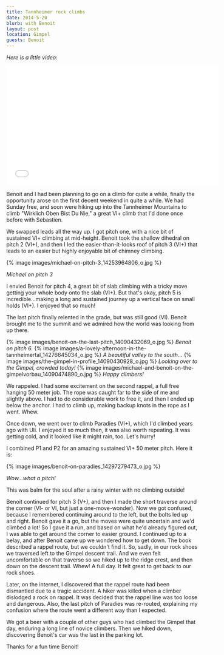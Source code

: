 ```yaml
---
title: Tannheimer rock climbs
date: 2014-5-20
blurb: with Benoit
layout: post
location: Gimpel
guests: Benoit
---
```


_Here is a little video_:

<iframe width="560" height="315" src="//www.youtube.com/embed/TyFrS7JqQqI"
frameborder="0" allowfullscreen></iframe>

Benoit and I had been planning to go on a climb for quite a while, finally the
opportunity arose on the first decent weekend in quite a while. We had Sunday
free, and soon were hiking up into the Tannheimer Mountains to climb "Wirklich
Oben Bist Du Nie," a great VI+ climb that I'd done once before with Sebastien.

We swapped leads all the way up. I got pitch one, with a nice bit of sustained
VI+ climbing at mid-height. Benoit took the shallow dihedral on pitch 2 (VI+),
and then I led the easier-than-it-looks roof of pitch 3 (VI+) that leads to an
easier but highly enjoyable bit of chimney climbing.

{% image images/michael-on-pitch-3_14253964806_o.jpg %}

<i>Michael on pitch 3</i>

I envied Benoit for pitch 4, a great bit of slab climbing with a tricky move
getting your whole body onto the slab (VI+). But that's okay, pitch 5 is
incredible...making a long and sustained journey up a vertical face on small
holds (VI+). I enjoyed that so much!

The last pitch finally relented in the grade, but was still good (VI). Benoit
brought me to the summit and we admired how the world was looking from up there.

{% image images/benoit-on-the-last-pitch_14090432069_o.jpg %}
<i>Benoit on pitch 6.</i>
{% image images/a-lovely-afternoon-in-the-tannheimertal_14276645034_o.jpg %}
<i>A beautiful valley to the south...</i>
{% image images/the-gimpel-in-profile_14090430928_o.jpg %}
<i>Looking over to the Gimpel, crowded today!</i>
{% image images/michael-and-benoit-on-the-gimpelvorbau_14090474890_o.jpg %}
<i>Happy climbers!</i>

We rappeled. I had some excitement on the second rappel, a full free hanging 50
meter job. The rope was caught far to the side of me and slightly above. I had
to do considerable work to free it, and then I ended up below the anchor. I had
to climb up, making backup knots in the rope as I went. Whew.

Once down, we went over to climb Paradies (VI+), which I'd climbed years ago
with Uli. I enjoyed it so much then, it was also worth repeating. It was getting
cold, and it looked like it might rain, too. Let's hurry!

I combined P1 and P2 for an amazing sustained VI+ 50 meter pitch. Here it is:

{% image images/benoit-on-paradies_14297279473_o.jpg %}

<i>Wow...what a pitch!</i>

This was balm for the soul after a rainy winter with no climbing outside!

Benoit continued for pitch 3 (V+), and then I made the short traverse around the
corner (VI- or VI, but just a one-move-wonder). Now we got confused, because I
remembered continuing around to the left, but the bolts led up and right. Benoit
gave it a go, but the moves were quite uncertain and we'd climbed a lot! So I
gave it a run, and based on what he'd already figured out, I was able to get
around the corner to easier ground. I continued up to a belay, and after Benoit
came up we wondered how to get down. The book described a rappel route, but we
couldn't find it. So, sadly, in our rock shoes we traversed left to the Gimpel
descent trail. And we even felt uncomfortable on that traverse so we hiked up to
the ridge crest, and then down on the descent trail. Whew! A full day. It felt
great to get back to our rock shoes.

Later, on the internet, I discovered that the rappel route had been dismantled
due to a tragic accident. A hiker was killed when a climber dislodged a rock on
rappel. It was decided that the rappel line was too loose and dangerous. Also,
the last pitch of Paradies was re-routed, explaining my confusion where the
route went a different way than I expected.

We got a beer with a couple of other guys who had climbed the Gimpel that day,
enduring a long line of novice climbers. Then we hiked down, discovering
Benoit's car was the last in the parking lot.

Thanks for a fun time Benoit!




